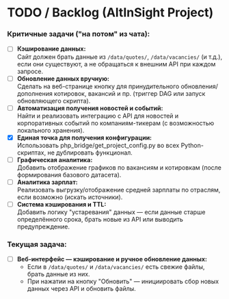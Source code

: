 # TODO / Backlog (AltInSight Project)

### Критичные задачи ("на потом" из чата):

- [ ] **Кэширование данных:**  
  Сайт должен брать данные из `/data/quotes/`, `/data/vacancies/` (и т.д.), если они существуют, а не обращаться к внешним API при каждом запросе.
- [ ] **Обновление данных вручную:**  
  Сделать на веб-странице кнопку для принудительного обновления/дополнения котировок, вакансий и пр. (триггер DAG или запуск обновляющего скрипта).
- [ ] **Автоматизация получения новостей и событий:**  
  Найти и реализовать интеграцию с API для новостей и корпоративных событий по компаниям-тикерам (с возможностью локального хранения).
- [x] **Единая точка для получения конфигурации:**  
  Использовать php_bridge/get_project_config.py во всех Python-скриптах, не дублировать функционал.
- [ ] **Графическая аналитика:**  
  Добавить отображение графиков по вакансиям и котировкам (после формирования базового датасета).
- [ ] **Аналитика зарплат:**  
  Реализовать выгрузку/отображение средней зарплаты по отраслям, если возможно (искать источники).
- [ ] **Система кэширования и TTL:**  
  Добавить логику "устаревания" данных — если данные старше определённого срока, брать новые из API или выводить предупреждение.

### Текущая задача:

- [ ] **Веб-интерфейс — кэширование и ручное обновление данных:**  
  - Если в `/data/quotes/` и `/data/vacancies/` есть свежие файлы, брать данные из них.
  - При нажатии на кнопку "Обновить" — инициировать сбор новых данных через API и обновить файлы.
